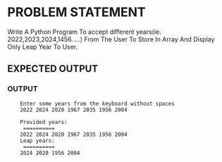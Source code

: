 # PROBLEM STATEMENT

Write A Python Program To accept different years(ie. 2022,2023,2024,1456.....) From The User To Store In Array And Display Only Leap Year To User.


## EXPECTED OUTPUT

### OUTPUT 
        Enter some years from the keyboard without spaces
        2022 2024 2020 1967 2035 1956 2004

        Provided years:
         ==========
        2022 2024 2020 1967 2035 1956 2004
        Leap years:
         ==========
        2024 2020 1956 2004